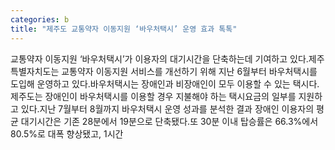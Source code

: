 ```yaml
---
categories: b
title: "제주도 교통약자 이동지원 ‘바우처택시’ 운영 효과 톡톡"
---
```

교통약자 이동지원 ‘바우처택시’가 이용자의 대기시간을 단축하는데 기여하고 있다.제주특별자치도는 교통약자 이동지원 서비스를 개선하기 위해 지난 6월부터 바우처택시를 도입해 운영하고 있다.바우처택시는 장애인과 비장애인이 모두 이용할 수 있는 택시다. 제주도는 장애인이 바우처택시를 이용할 경우 지불해야 하는 택시요금의 일부를 지원하고 있다.지난 7월부터 8월까지 바우처택시 운영 성과를 분석한 결과 장애인 이용자의 평균 대기시간은 기존 28분에서 19분으로 단축됐다.또 30분 이내 탑승률은 66.3%에서 80.5%로 대폭 향상됐고, 1시간